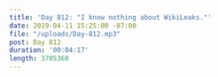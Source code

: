 ```yaml
---
title: 'Day 812: "I know nothing about WikiLeaks."'
date: 2019-04-11 15:25:00 -07:00
file: "/uploads/Day-812.mp3"
post: Day 812
duration: '00:04:17'
length: 3705368
---
```


